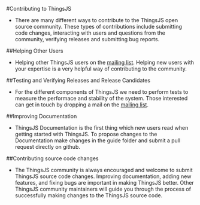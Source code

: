 #Contributing to ThingsJS

* There are many different ways to contribute to the ThingsJS open source community. These types of contributions include submitting code changes, interacting with users and questions from the community, verifying releases and submitting bug reports.

##Helping Other Users

* Helping other ThingsJS users on the [mailing list](https://groups.google.com/forum/#!forum/thingsjs). Helping new users with your expertise is a very helpful way of contributing to the community.

##Testing and Verifying Releases and Release Candidates

* For the different components of ThingsJS we need to perform tests to measure the performace and stability of the system. Those interested can get in touch by dropping a mail on the [mailing list](https://groups.google.com/forum/#!forum/thingsjs).

##Improving Documentation

* ThingsJS Documentation is the first thing which new users read when getting started with ThingsJS. To propose changes to the Documentation make changes in the guide folder and submit a pull request directly on github.

##Contributing source code changes

* The ThingsJS community is always encouraged and welcome to submit ThingsJS source code changes. Improving documentation, adding new features, and fixing bugs are important in making ThingsJS better. Other ThingsJS community maintainers will guide you through the process of successfully making changes to the ThingsJS source code.

